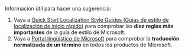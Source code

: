 Información útil para hacer una sugerencia:
1. Vaya a [Quick Start Localization Style Guides (Guías de estilo de localización de inicio rápido)](https://docs.Microsoft.com/Globalization/Localization/styleguides) para comprobar las **diez reglas más importantes** de la guía de estilo de Microsoft.
2. Vaya a [Portal lingüístico de Microsoft](https://www.Microsoft.com/Language) para comprobar la **traducción normalizada de un término** en todos los productos de Microsoft.
